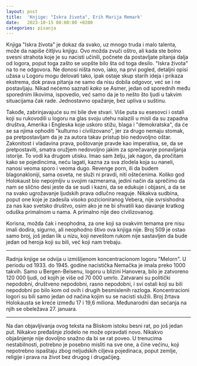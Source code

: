 ```yaml
---
layout: post
title:  'Knjige: "Iskra života", Erih Marija Remark'
date:   2023-10-15 08:00:00 +0200
categories: pisanja
---
```


Knjiga "Iskra života" je dokaz da svako, uz mnogo truda i malo talenta, može da napiše čitljivu knjigu. Ovo možda zvuči oštro, ali kada ste bolno svesni strahota koje je su nacisti učinili, počnete da postavljate pitanja dalja od logora, poput toga zašto se uopšte bilo šta od toga desilo. "Iskra života" na to ne odgovora. Ne donosi ništa novo, iako, na prvi pogled, detaljni opisi užasa u Logoru mogu delovati tako, ipak ostaje skup starih ideja i prikaza ekstrema, dok prava pitanja ne samo da nisu dobila odgovor, već se i ne postavljaju. Nikad nećemo saznati *kako* se Asmer, jedan od sporednih među sporednim likovima, ispovedio, već samo da je to nešto što ljudi u takvim situacijama čak rade. Jednostavno opažanje, bez upliva u suštinu. 

Takođe, zabrinjavajuće su mi bile dve stvari. Više puta su esesovci i ostali koji su rukovodili u logoru na glas svoju utehu nalazili u misli da su zapadna društva, Amerika i Engleska koje uskoro stižu, blaga i "demokratska", da će se sa njima ophoditi "kulturno i civilizovano", jer za drugo nemaju stomak, pa pretpostavljam da je za autora takav pristup bio nedovoljno oštar. Zakonitost i vladavina prava, poštovanje pravde kao imperativa, se, da se pretpostaviti, smatra oružjem nedovoljno jakim za sprečavanje ponavljanja istorije. To vodi ka drugom utisku. Imao sam želju, jak nagon, da pročitam kako se pojedincima, neću lagati, kazna za sva zlodela koja su naneli, nanosi veoma sporo i veoma dugo. Revenge porn, ili da budem blagonakloniji, sama osveta, ne služi ni pravdi, niti oštećenima. Koliko god Holokaust bio nepojmljiv u svojim razmerama, jedini način da sprečimo da nam se slično desi jeste da se sudi i kazni, da se edukuje i objasni, a da se na svako ugrožavanje ljudskih prava odlučno reaguje. Nikakva sudbina, poput one koje je zadesila visoko pozicioniranog Vebera, nije svrsishodna za nas kao svetsko društvo, osim ako je ne bi shvatili kao davanje kratkog oduška primalnom u nama. A primalno nije deo civilizovanog.

Korisna, možda čak i neophodna, za one koji sa ovakvim temama pre nisu imali dodira, sigurno, ali neophodno štivo ova knjiga nije. Broj 509 je ostao samo broj, još jedan lik u nizu, koji neveštom rukom nije sastavljen da bude jedan od heroja koji su bili, već koji nam trebaju.

---

Radnja knjige se odvija u izmišljenom koncentracionom logoru "Melorn". U periodu od 1933. do 1945. godine nacistička Nemačka je imala preko 1000 takvih. Samo u Bergen-Belsenu, logoru u blizini Hanovera, bilo je zatvoreno 120 000 ljudi, od kojih je više od 70 000 umrlo. Zatvarani su politički nepodobni, društveno nepodobni, rasno nepodobni, i svi ostali koji su bili nepodobni po bilo kom od ovih i drugih besmislenih razloga. Koncentracioni logori su bili samo jedan od načina kojim su se nacisti služili. Broj žrtava Holokausta se kreće između 17 i 19,6 miliona. Međunarodni dan sećanja na njih se obeležava 27. januara.

---

Na dan objavljivanja ovog teksta na Bliskom istoku besni rat, po još jedan put. Nikakvo pređašnje zlodelo ne može opravdati novo. Nikakvo objašnjenje nije dovoljno snažno da bi se rat poveo. U trenucima nestabilnosti, potrebno je posebno misliti na sve one, a čine većinu, koji nepotrebno ispaštaju zbog neljudskih ciljeva pojedinaca, poput zemlje, religije i prava na život bez drugog i drugačijeg.
